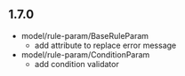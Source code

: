 ## 1.7.0

* model/rule-param/BaseRuleParam    
    - add attribute to replace error message
* model/rule-param/ConditionParam
    - add condition validator
